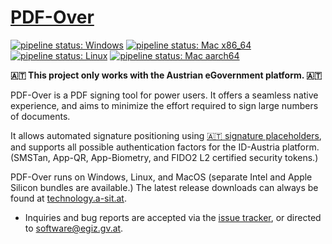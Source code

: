 # [PDF-Over](https://technology.a-sit.at/en/pdf-over/)


[![pipeline status: Windows](https://github.com/a-sit/pdf-over/actions/workflows/build-windows.yaml/badge.svg?branch=main)](https://github.com/a-sit/PDF-Over/actions/workflows/build-windows.yaml?query=branch%3Amain+is%3Asuccess+event%3Apush)
[![pipeline status: Mac x86_64](https://github.com/a-sit/pdf-over/actions/workflows/build-mac-x86_64.yaml/badge.svg?branch=main)](https://github.com/a-sit/PDF-Over/actions/workflows/build-mac-x86_64.yaml?query=branch%3Amain+is%3Asuccess+event%3Apush)  
[![pipeline status: Linux](https://github.com/a-sit/pdf-over/actions/workflows/build-linux.yaml/badge.svg?branch=main)](https://github.com/a-sit/PDF-Over/actions/workflows/build-linux.yaml?query=branch%3Amain+is%3Asuccess+event%3Apush)
[![pipeline status: Mac aarch64](https://github.com/a-sit/pdf-over/actions/workflows/build-mac-aarch64.yaml/badge.svg?branch=main)](https://github.com/a-sit/PDF-Over/actions/workflows/build-mac-aarch64.yaml?query=branch%3Amain+is%3Asuccess+event%3Apush)

**🇦🇹 This project only works with the Austrian eGovernment platform. 🇦🇹**

PDF-Over is a PDF signing tool for power users. It offers a seamless native experience, and aims to minimize the effort required to sign large numbers of documents.

It allows automated signature positioning using [🇦🇹 signature placeholders](https://pdf.egiz.gv.at/pdf-as-wai/qrCodeGeneration), and supports all possible authentication factors for the ID-Austria platform. (SMSTan, App-QR, App-Biometry, and FIDO2 L2 certified security tokens.)

PDF-Over runs on Windows, Linux, and MacOS (separate Intel and Apple Silicon bundles are available.) The latest release downloads can always be found at [technology.a-sit.at](https://technology.a-sit.at/en/pdf-over/).

- Inquiries and bug reports are accepted via the [issue tracker](https://github.com/a-sit/pdf-over/issues), or directed to [software@egiz.gv.at](mailto:software@egiz.gv.at).

